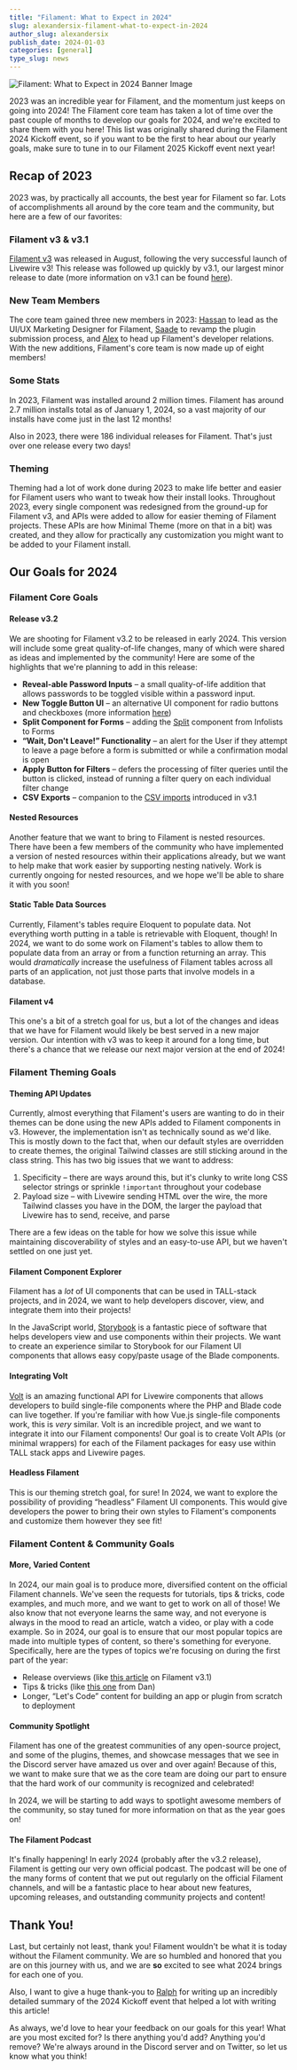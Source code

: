 ```yaml
---
title: "Filament: What to Expect in 2024"
slug: alexandersix-filament-what-to-expect-in-2024
author_slug: alexandersix
publish_date: 2024-01-03
categories: [general]
type_slug: news
---
```


![Filament: What to Expect in 2024 Banner Image](/images/content/articles/alexandersix-filament-what-to-expect-in-2024/filament-what-to-expect-in-2024.webp)

2023 was an incredible year for Filament, and the momentum just keeps on going into 2024! The Filament core team has taken a lot of time over the past couple of months to develop our goals for 2024, and we're excited to share them with you here! This list was originally shared during the Filament 2024 Kickoff event, so if you want to be the first to hear about our yearly goals, make sure to tune in to our Filament 2025 Kickoff event next year!

## Recap of 2023

2023 was, by practically all accounts, the best year for Filament so far. Lots of accomplishments all around by the core team and the community, but here are a few of our favorites:

### Filament v3 & v3.1

[Filament v3](https://filamentphp.com/community/danharrin-filament-v3) was released in August, following the very successful launch of Livewire v3! This release was followed up quickly by v3.1, our largest minor release to date (more information on v3.1 can be found [here](https://filamentphp.com/community/alexandersix-filament-v3-1)).

### New Team Members

The core team gained three new members in 2023: [Hassan](https://zahirnia.com) to lead as the UI/UX Marketing Designer for Filament, [Saade](https://github.com/saade) to revamp the plugin submission process, and [Alex](https://alexandersix.com) to head up Filament's developer relations. With the new additions, Filament's core team is now made up of eight members!

### Some Stats

In 2023, Filament was installed around 2 million times. Filament has around 2.7 million installs total as of January 1, 2024, so a vast majority of our installs have come just in the last 12 months!

Also in 2023, there were 186 individual releases for Filament. That's just over one release every two days!

### Theming

Theming had a lot of work done during 2023 to make life better and easier for Filament users who want to tweak how their install looks. Throughout 2023, every single component was redesigned from the ground-up for Filament v3, and APIs were added to allow for easier theming of Filament projects. These APIs are how Minimal Theme (more on that in a bit) was created, and they allow for practically any customization you might want to be added to your Filament install.

## Our Goals for 2024

### Filament Core Goals

#### Release v3.2

We are shooting for Filament v3.2 to be released in early 2024. This version will include some great quality-of-life changes, many of which were shared as ideas and implemented by the community! Here are some of the highlights that we're planning to add in this release:

- **Reveal-able Password Inputs** – a small quality-of-life addition that allows passwords to be toggled visible within a password input.
- **New Toggle Button UI** – an alternative UI component for radio buttons and checkboxes (more information [here](https://github.com/filamentphp/filament/pull/9860))
- **Split Component for Forms** – adding the [Split](https://filamentphp.com/docs/3.x/infolists/layout/split) component from Infolists to Forms
- **“Wait, Don't Leave!” Functionality** – an alert for the User if they attempt to leave a page before a form is submitted or while a confirmation modal is open
- **Apply Button for Filters** – defers the processing of filter queries until the button is clicked, instead of running a filter query on each individual filter change
- **CSV Exports** – companion to the [CSV imports](https://filamentphp.com/docs/3.x/actions/prebuilt-actions/import) introduced in v3.1

#### Nested Resources

Another feature that we want to bring to Filament is nested resources. There have been a few members of the community who have implemented a version of nested resources within their applications already, but we want to help make that work easier by supporting nesting natively. Work is currently ongoing for nested resources, and we hope we'll be able to share it with you soon!

#### Static Table Data Sources

Currently, Filament's tables require Eloquent to populate data. Not everything worth putting in a table is retrievable with Eloquent, though! In 2024, we want to do some work on Filament's tables to allow them to populate data from an array or from a function returning an array. This would *dramatically* increase the usefulness of Filament tables across all parts of an application, not just those parts that involve models in a database.

#### Filament v4

This one's a bit of a stretch goal for us, but a lot of the changes and ideas that we have for Filament would likely be best served in a new major version. Our intention with v3 was to keep it around for a long time, but there's a chance that we release our next major version at the end of 2024!

### Filament Theming Goals

#### Theming API Updates

Currently, almost everything that Filament's users are wanting to do in their themes can be done using the new APIs added to Filament components in v3. However, the implementation isn't as technically sound as we'd like. This is mostly down to the fact that, when our default styles are overridden to create themes, the original Tailwind classes are still sticking around in the class string. This has two big issues that we want to address:

1. Specificity – there are ways around this, but it's clunky to write long CSS selector strings or sprinkle `!important` throughout your codebase
2. Payload size – with Livewire sending HTML over the wire, the more Tailwind classes you have in the DOM, the larger the payload that Livewire has to send, receive, and parse

There are a few ideas on the table for how we solve this issue while maintaining discoverability of styles and an easy-to-use API, but we haven't settled on one just yet.

#### Filament Component Explorer

Filament has a *lot* of UI components that can be used in TALL-stack projects, and in 2024, we want to help developers discover, view, and integrate them into their projects!

In the JavaScript world, [Storybook](https://storybook.js.org) is a fantastic piece of software that helps developers view and use components within their projects. We want to create an experience similar to Storybook for our Filament UI components that allows easy copy/paste usage of the Blade components.

#### Integrating Volt

[Volt](https://livewire.laravel.com/docs/volt) is an amazing functional API for Livewire components that allows developers to build single-file components where the PHP and Blade code can live together. If you're familiar with how Vue.js single-file components work, this is *very* similar. Volt is an incredible project, and we want to integrate it into our Filament components! Our goal is to create Volt APIs (or minimal wrappers) for each of the Filament packages for easy use within TALL stack apps and Livewire pages.

#### Headless Filament

This is our theming stretch goal, for sure! In 2024, we want to explore the possibility of providing “headless” Filament UI components. This would give developers the power to bring their own styles to Filament's components and customize them however they see fit!

### Filament Content & Community Goals

#### More, Varied Content

In 2024, our main goal is to produce more, diversified content on the official Filament channels. We've seen the requests for tutorials, tips & tricks, code examples, and much more, and we want to get to work on all of those! We also know that not everyone learns the same way, and not everyone is always in the mood to read an article, watch a video, or play with a code example. So in 2024, our goal is to ensure that our most popular topics are made into multiple types of content, so there's something for everyone. Specifically, here are the types of topics we're focusing on during the first part of the year:

- Release overviews (like [this article](https://filamentphp.com/community/alexandersix-filament-v3-1) on Filament v3.1)
- Tips & tricks (like [this one](https://filamentphp.com/community/danharrin-fast-table-pagination) from Dan)
- Longer, “Let's Code” content for building an app or plugin from scratch to deployment

#### Community Spotlight

Filament has one of the greatest communities of any open-source project, and some of the plugins, themes, and showcase messages that we see in the Discord server have amazed us over and over again! Because of this, we want to make sure that we as the core team are doing our part to ensure that the hard work of our community is recognized and celebrated!

In 2024, we will be starting to add ways to spotlight awesome members of the community, so stay tuned for more information on that as the year goes on!

#### The Filament Podcast

It's finally happening! In early 2024 (probably after the v3.2 release), Filament is getting our very own official podcast. The podcast will be one of the many forms of content that we put out regularly on the official Filament channels, and will be a fantastic place to hear about new features, upcoming releases, and outstanding community projects and content!

## Thank You!

Last, but certainly not least, thank you! Filament wouldn't be what it is today without the Filament community. We are so humbled and honored that you are on this journey with us, and we are **so** excited to see what 2024 brings for each one of you.

Also, I want to give a huge thank-you to [Ralph](https://github.com/ralphjsmit) for writing up an incredibly detailed summary of the 2024 Kickoff event that helped a lot with writing this article!

As always, we'd love to hear your feedback on our goals for this year! What are you most excited for? Is there anything you'd add? Anything you'd remove? We're always around in the Discord server and on Twitter, so let us know what you think!
